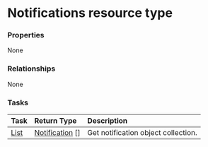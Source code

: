 # Notifications resource type



### Properties
None

### Relationships
None


### Tasks

| Task		   | Return Type	|Description|
|:---------------|:--------|:----------|
|[List](../api/notification_list.md) | [Notification](notification.md) [] |Get notification object collection. |

<!-- uuid: 893255e9-9a3b-4f1a-b197-0ff53a3f0c72
2015-10-09 18:31:37 UTC -->